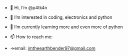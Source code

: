 - 👋 Hi, I’m @p4tk4n
- 👀 I’m interested in coding, electronics and python 
- 🌱 I’m currently learning more and even more of python

- 📫 How to reach me:
- ->email: imtheearthbender97@gmail.com


